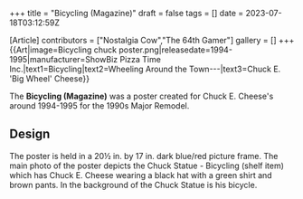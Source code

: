 +++
title = "Bicycling (Magazine)"
draft = false
tags = []
date = 2023-07-18T03:12:59Z

[Article]
contributors = ["Nostalgia Cow","The 64th Gamer"]
gallery = []
+++
{{Art|image=Bicycling chuck poster.png|releasedate=1994-1995|manufacturer=ShowBiz Pizza Time Inc.|text1=Bicycling|text2=Wheeling
Around
the
Town---|text3=Chuck E. 'Big Wheel' Cheese}}

The **Bicycling (Magazine)** was a poster created for Chuck E. Cheese's around 1994-1995 for the 1990s Major Remodel.

## Design ##
The poster is held in a 20½ in. by 17 in. dark blue/red picture frame. The main photo of the poster depicts the Chuck Statue - Bicycling (shelf item) which has Chuck E. Cheese wearing a black hat with a green shirt and brown pants. In the background of the Chuck Statue is his bicycle.